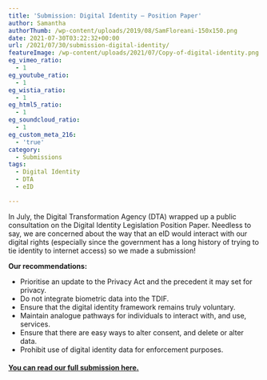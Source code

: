 ```yaml
---
title: 'Submission: Digital Identity – Position Paper'
author: Samantha
authorThumb: /wp-content/uploads/2019/08/SamFloreani-150x150.png
date: 2021-07-30T03:22:32+00:00
url: /2021/07/30/submission-digital-identity/
featureImage: /wp-content/uploads/2021/07/Copy-of-digital-identity.png
eg_vimeo_ratio:
  - 1
eg_youtube_ratio:
  - 1
eg_wistia_ratio:
  - 1
eg_html5_ratio:
  - 1
eg_soundcloud_ratio:
  - 1
eg_custom_meta_216:
  - 'true'
category:
  - Submissions
tags:
  - Digital Identity
  - DTA
  - eID

---
```

In July, the Digital Transformation Agency (DTA) wrapped up a public consultation on the Digital Identity Legislation Position Paper. Needless to say, we are concerned about the way that an eID would interact with our digital rights (especially since the government has a long history of trying to tie identity to internet access) so we made a submission!

**Our recommendations:**

  * Prioritise an update to the Privacy Act and the precedent it may set for privacy.
  * Do not integrate biometric data into the TDIF.
  * Ensure that the digital identity framework remains truly voluntary.
  * Maintain analogue pathways for individuals to interact with, and use, services.
  * Ensure that there are easy ways to alter consent, and delete or alter data.
  * Prohibit use of digital identity data for enforcement purposes.

#### **<span style="text-decoration: underline;"><a href="/wp-content/uploads/2021/07/Submission_-DTA-Digital-Identity-Legislation-Position-Paper-July-2021.pdf">You can read our full submission here</a>. </span>**
